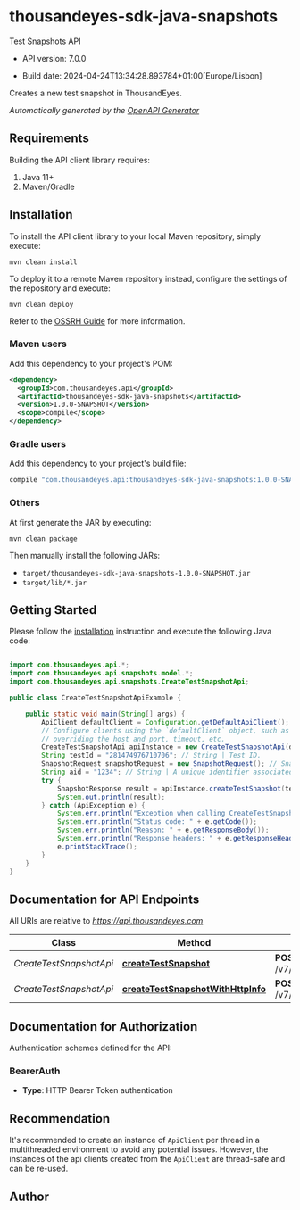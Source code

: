 # thousandeyes-sdk-java-snapshots

Test Snapshots API

- API version: 7.0.0

- Build date: 2024-04-24T13:34:28.893784+01:00[Europe/Lisbon]

Creates a new test snapshot in ThousandEyes.


*Automatically generated by the [OpenAPI Generator](https://openapi-generator.tech)*

## Requirements

Building the API client library requires:

1. Java 11+
2. Maven/Gradle

## Installation

To install the API client library to your local Maven repository, simply execute:

```shell
mvn clean install
```

To deploy it to a remote Maven repository instead, configure the settings of the repository and execute:

```shell
mvn clean deploy
```

Refer to the [OSSRH Guide](http://central.sonatype.org/pages/ossrh-guide.html) for more information.

### Maven users

Add this dependency to your project's POM:

```xml
<dependency>
  <groupId>com.thousandeyes.api</groupId>
  <artifactId>thousandeyes-sdk-java-snapshots</artifactId>
  <version>1.0.0-SNAPSHOT</version>
  <scope>compile</scope>
</dependency>
```

### Gradle users

Add this dependency to your project's build file:

```groovy
compile "com.thousandeyes.api:thousandeyes-sdk-java-snapshots:1.0.0-SNAPSHOT"
```

### Others

At first generate the JAR by executing:

```shell
mvn clean package
```

Then manually install the following JARs:

- `target/thousandeyes-sdk-java-snapshots-1.0.0-SNAPSHOT.jar`
- `target/lib/*.jar`

## Getting Started

Please follow the [installation](#installation) instruction and execute the following Java code:

```java

import com.thousandeyes.api.*;
import com.thousandeyes.api.snapshots.model.*;
import com.thousandeyes.api.snapshots.CreateTestSnapshotApi;

public class CreateTestSnapshotApiExample {

    public static void main(String[] args) {
        ApiClient defaultClient = Configuration.getDefaultApiClient();
        // Configure clients using the `defaultClient` object, such as
        // overriding the host and port, timeout, etc.
        CreateTestSnapshotApi apiInstance = new CreateTestSnapshotApi(defaultClient);
        String testId = "281474976710706"; // String | Test ID.
        SnapshotRequest snapshotRequest = new SnapshotRequest(); // SnapshotRequest | 
        String aid = "1234"; // String | A unique identifier associated with your account group. You can retrieve your `AccountGroupId` from the `/account-groups` endpoint. Note that you must be assigned to the target account group. Specifying this parameter without being assigned to the target account group will result in an error response.
        try {
            SnapshotResponse result = apiInstance.createTestSnapshot(testId, snapshotRequest, aid);
            System.out.println(result);
        } catch (ApiException e) {
            System.err.println("Exception when calling CreateTestSnapshotApi#createTestSnapshot");
            System.err.println("Status code: " + e.getCode());
            System.err.println("Reason: " + e.getResponseBody());
            System.err.println("Response headers: " + e.getResponseHeaders());
            e.printStackTrace();
        }
    }
}

```

## Documentation for API Endpoints

All URIs are relative to *https://api.thousandeyes.com*

Class | Method | HTTP request | Description
------------ | ------------- | ------------- | -------------
*CreateTestSnapshotApi* | [**createTestSnapshot**](docs/CreateTestSnapshotApi.md#createTestSnapshot) | **POST** /v7/tests/{testId}/snapshot | Create test snapshot
*CreateTestSnapshotApi* | [**createTestSnapshotWithHttpInfo**](docs/CreateTestSnapshotApi.md#createTestSnapshotWithHttpInfo) | **POST** /v7/tests/{testId}/snapshot | Create test snapshot


<a id="documentation-for-authorization"></a>
## Documentation for Authorization


Authentication schemes defined for the API:
<a id="BearerAuth"></a>
### BearerAuth


- **Type**: HTTP Bearer Token authentication


## Recommendation

It's recommended to create an instance of `ApiClient` per thread in a multithreaded environment to avoid any potential issues.
However, the instances of the api clients created from the `ApiClient` are thread-safe and can be re-used.

## Author




